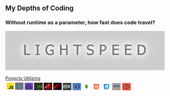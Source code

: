## My Depths of Coding 

### Without runtime as a parameter, how fast does code travel?
<img src="readme-imgs/lightspeed.png" height="7%">

[Projects Utilizing](#pinned)
<img src='readme-imgs/coding.png' height='80%' width='80%'>
